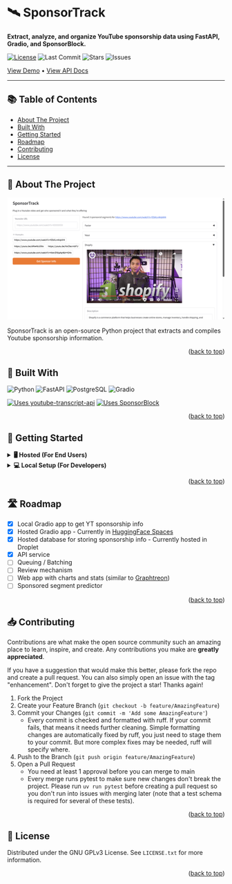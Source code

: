 <a id="readme-top"></a>

# 🛰️ SponsorTrack

**Extract, analyze, and organize YouTube sponsorship data using FastAPI, Gradio, and SponsorBlock.**

[![License](https://img.shields.io/github/license/togogh/SponsorTrack?style=for-the-badge)](LICENSE)
![Last Commit](https://img.shields.io/github/last-commit/togogh/SponsorTrack?style=for-the-badge)
![Stars](https://img.shields.io/github/stars/togogh/SponsorTrack?style=for-the-badge)
![Issues](https://img.shields.io/github/issues/togogh/SponsorTrack?style=for-the-badge)

[View Demo](https://huggingface.co/spaces/togogh/SponsorTrack) • [View API Docs](https://api.sponsortrack.org/docs)

---

## 📚 Table of Contents

- [About The Project](#-about-the-project)
- [Built With](#-built-with)
- [Getting Started](#-getting-started)
- [Roadmap](#-roadmap)
- [Contributing](#-contributing)
- [License](#-license)

---

<!-- ABOUT THE PROJECT -->
## 📖 About The Project

![SponsorTrack Screen Shot][product-screenshot]

SponsorTrack is an open-source Python project that extracts and compiles Youtube sponsorship information.

<p align="right">(<a href="#readme-top">back to top</a>)</p>


## 🧰 Built With

![Python](https://img.shields.io/badge/Python-3.11-blue?style=for-the-badge&logo=python&logoColor=white)
![FastAPI](https://img.shields.io/badge/FastAPI-005571?style=for-the-badge&logo=fastapi)
![PostgreSQL](https://img.shields.io/badge/PostgreSQL-4169E1?style=for-the-badge&logo=postgresql&logoColor=white)
![Gradio](https://img.shields.io/badge/Gradio-FF4B4B?style=for-the-badge&logo=gradio&logoColor=white)

[![Uses youtube-transcript-api](https://img.shields.io/badge/Uses-youtube--transcript--api-blue?style=for-the-badge)](https://github.com/jdepoix/youtube-transcript-api)
[![Uses SponsorBlock](https://img.shields.io/badge/Uses-SponsorBlock-purple?style=for-the-badge)](https://github.com/ajayyy/SponsorBlock)

<p align="right">(<a href="#readme-top">back to top</a>)</p>

<!-- GETTING STARTED -->
## 🥁 Getting Started

<details>
<summary><strong>🖥️ Hosted (For End Users)</strong></summary>

1. Go to the [HF Space](https://huggingface.co/spaces/togogh/SponsorTrack) where the app is hosted.
2. Plug in a Youtube URL/id, and hit submit. Sponsorship information like the sponsor's name, available coupon codes, and links, should populate the page shortly.

</details>

<details>
<summary><strong>💻 Local Setup (For Developers)</strong></summary>

#### Prerequisites

- [python](https://www.python.org/downloads/)
- [uv](https://docs.astral.sh/uv/getting-started/installation/)
- postgres db (if hosted, ssh details are needed in .env)
- [Huggingface](https://huggingface.co/) and/or [OpenRouter](https://openrouter.ai/) account 

#### Installation

1. Clone the repo

2. Create a .env file in the project root directory and set the env vars needed in [settings.py](src/backend/core/settings.py)

3. (If using SSH) SSH into the server hosting your postgres db by running
    ```sh
    ./sshdb.sh
    ```

4. Populate your schema with tables using (replace schema_name with the name of your schema, make sure it's the same one in your .env):
    ```sh
    python src/backend/utils/refresh_test_schema.py schema_name
    ```

5. Start the backend server
    ```sh
    uv run fastapi run src/backend/main.py
    ```
    The terminal should say that the server is running, and you should be able to open http://127.0.0.1:8000/docs (though you might need to replace the host) and see the API docs

6. In a separate terminal, start the frontend server
    ```sh
    uv run src/frontend/app.py
    ```
    You should see a message like:
    ```sh
    * Running on local URL:  http://127.0.0.1:7860
    ```
    If you open the link, you should be able to see the UI

7. In the app, input the Youtube URL/id you want to get sponsorship info of

8. After a little wait, the app will populate with this info
</details>

<p align="right">(<a href="#readme-top">back to top</a>)</p>

<!-- ROADMAP -->
## 🛣 Roadmap

- [x] Local Gradio app to get YT sponsorship info
- [x] Hosted Gradio app - Currently in [HuggingFace Spaces](https://huggingface.co/spaces/togogh/SponsorTrack)
- [x] Hosted database for storing sponsorship info - Currently hosted in Droplet
- [x] API service
- [ ] Queuing / Batching
- [ ] Review mechanism
- [ ] Web app with charts and stats (similar to [Graphtreon](https://graphtreon.com/))
- [ ] Sponsored segment predictor

<p align="right">(<a href="#readme-top">back to top</a>)</p>


<!-- CONTRIBUTING -->
## 📥 Contributing

Contributions are what make the open source community such an amazing place to learn, inspire, and create. Any contributions you make are **greatly appreciated**.

If you have a suggestion that would make this better, please fork the repo and create a pull request. You can also simply open an issue with the tag "enhancement".
Don't forget to give the project a star! Thanks again!

1. Fork the Project
2. Create your Feature Branch (`git checkout -b feature/AmazingFeature`)
3. Commit your Changes (`git commit -m 'Add some AmazingFeature'`)
    - Every commit is checked and formatted with ruff. If your commit fails, that means it needs further cleaning. Simple formatting changes are automatically fixed by ruff, you just need to stage them to your commit. But more complex fixes may be needed, ruff will specify where.
4. Push to the Branch (`git push origin feature/AmazingFeature`)
5. Open a Pull Request
    - You need at least 1 approval before you can merge to main
    - Every merge runs pytest to make sure new changes don't break the project. Please run `uv run pytest` before creating a pull request so you don't run into issues with merging later (note that a test schema is required for several of these tests).

<p align="right">(<a href="#readme-top">back to top</a>)</p>

<!-- LICENSE -->
## 📰 License

Distributed under the GNU GPLv3 License. See `LICENSE.txt` for more information.

<p align="right">(<a href="#readme-top">back to top</a>)</p>

<!-- MARKDOWN LINKS & IMAGES -->
[product-screenshot]: images/screenshot.png

